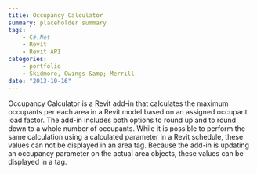 ```yaml
---
title: Occupancy Calculator
summary: placeholder summary
tags:
    - C#.Net
    - Revit
    - Revit API
categories:
    - portfolio
    - Skidmore, Owings &amp; Merrill
date: "2013-10-16"
---
```


Occupancy Calculator is a Revit add-in that calculates the maximum occupants per each area in a Revit model based on an assigned occupant load factor. The add-in includes both options to round up and to round down to a whole number of occupants. While it is possible to perform the same calculation using a calculated parameter in a Revit schedule, these values can not be displayed in an area tag. Because the add-in is updating an occupancy parameter on the actual area objects, these values can be displayed in a tag.
